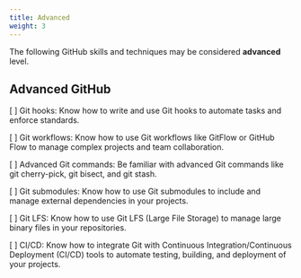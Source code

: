 ```yaml
---
title: Advanced
weight: 3
---
```


The following GitHub skills and techniques
may be considered **advanced** level.

## Advanced GitHub

[ ] Git hooks: Know how to write and use Git hooks to automate tasks and enforce standards.

[ ] Git workflows: Know how to use Git workflows like GitFlow or GitHub Flow to manage complex projects and team collaboration.

[ ] Advanced Git commands: Be familiar with advanced Git commands like git cherry-pick, git bisect, and git stash.

[ ] Git submodules: Know how to use Git submodules to include and manage external dependencies in your projects.

[ ] Git LFS: Know how to use Git LFS (Large File Storage) to manage large binary files in your repositories.

[ ] CI/CD: Know how to integrate Git with Continuous Integration/Continuous Deployment (CI/CD) tools to automate testing, building, and deployment of your projects.
